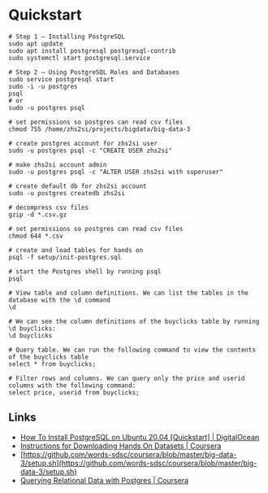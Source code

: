 # Quickstart



```shell
# Step 1 — Installing PostgreSQL
sudo apt update
sudo apt install postgresql postgresql-contrib
sudo systemctl start postgresql.service

# Step 2 — Using PostgreSQL Roles and Databases
sudo service postgresql start
sudo -i -u postgres
psql
# or
sudo -u postgres psql

# set permissions so postgres can read csv files
chmod 755 /home/zhs2si/projects/bigdata/big-data-3

# create postgres account for zhs2si user
sudo -u postgres psql -c "CREATE USER zhs2si"

# make zhs2si account admin
sudo -u postgres psql -c "ALTER USER zhs2si with superuser"

# create default db for zhs2si account
sudo -u postgres createdb zhs2si

# decompress csv files
gzip -d *.csv.gz

# set permissions so postgres can read csv files
chmod 644 *.csv

# create and load tables for hands on
psql -f setup/init-postgres.sql

```



```shell
# start the Postgres shell by running psql
psql

# View table and column definitions. We can list the tables in the database with the \d command
\d

# We can see the column definitions of the buyclicks table by running \d buyclicks:
\d buyclicks

# Query table. We can run the following command to view the contents of the buyclicks table
select * from buyclicks;

# Filter rows and columns. We can query only the price and userid columns with the following command:
select price, userid from buyclicks;
```



## Links

* [How To Install PostgreSQL on Ubuntu 20.04 \[Quickstart\] | DigitalOcean](https://www.digitalocean.com/community/tutorials/how-to-install-postgresql-on-ubuntu-20-04-quickstart)
* [Instructions for Downloading Hands On Datasets | Coursera](https://www.coursera.org/learn/big-data-integration-processing/supplement/r8sXi/instructions-for-downloading-hands-on-datasets)
* [https://github.com/words-sdsc/coursera/blob/master/big-data-3/setup.sh](https://github.com/words-sdsc/coursera/blob/master/big-data-3/setup.sh)
* [Querying Relational Data with Postgres | Coursera](https://www.coursera.org/learn/big-data-integration-processing/supplement/OORny/querying-relational-data-with-postgres)
